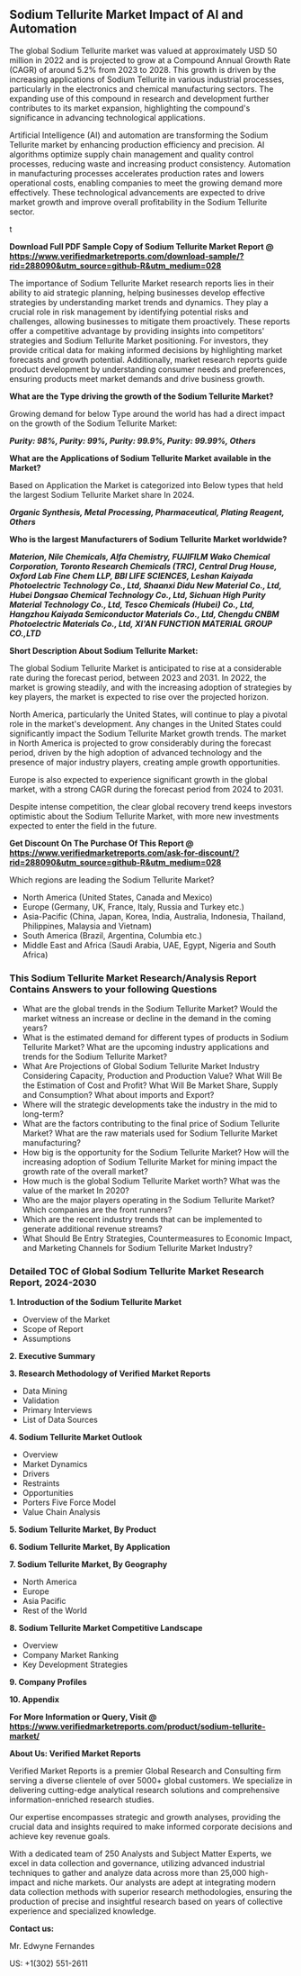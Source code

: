 <h2>Sodium Tellurite Market Impact of AI and Automation</h2><p>The global Sodium Tellurite market was valued at approximately USD 50 million in 2022 and is projected to grow at a Compound Annual Growth Rate (CAGR) of around 5.2% from 2023 to 2028. This growth is driven by the increasing applications of Sodium Tellurite in various industrial processes, particularly in the electronics and chemical manufacturing sectors. The expanding use of this compound in research and development further contributes to its market expansion, highlighting the compound's significance in advancing technological applications.</p><p>Artificial Intelligence (AI) and automation are transforming the Sodium Tellurite market by enhancing production efficiency and precision. AI algorithms optimize supply chain management and quality control processes, reducing waste and increasing product consistency. Automation in manufacturing processes accelerates production rates and lowers operational costs, enabling companies to meet the growing demand more effectively. These technological advancements are expected to drive market growth and improve overall profitability in the Sodium Tellurite sector.</p>t</p><p id="" class=""><strong>Download Full PDF Sample Copy of Sodium Tellurite Market Report @ <a href="https://www.verifiedmarketreports.com/download-sample/?rid=288090&utm_source=github-R&utm_medium=028" target="_blank">https://www.verifiedmarketreports.com/download-sample/?rid=288090&utm_source=github-R&utm_medium=028</a></strong></p><p>The importance of&nbsp;Sodium Tellurite Market research reports lies in their ability to aid strategic planning, helping businesses develop effective strategies by understanding market trends and dynamics. They play a crucial role in risk management by identifying potential risks and challenges, allowing businesses to mitigate them proactively. These reports offer a competitive advantage by providing insights into competitors' strategies and Sodium Tellurite Market positioning. For investors, they provide critical data for making informed decisions by highlighting market forecasts and growth potential. Additionally, market research reports guide product development by understanding consumer needs and preferences, ensuring products meet market demands and drive business growth.</p><p><strong>What are the&nbsp;Type driving the growth of the Sodium Tellurite Market?</strong></p><p id="" class="">Growing demand for below Type around the world has had a direct impact on the growth of the Sodium Tellurite Market:</p><em><strong>Purity: 98%, Purity: 99%, Purity: 99.9%, Purity: 99.99%, Others</strong></em></p><strong>What are the&nbsp;Applications&nbsp;of Sodium Tellurite Market available in the Market?</strong></p><p id="" class="">Based on Application the Market is categorized into Below types that held the largest Sodium Tellurite Market share In 2024.</p><em><strong>Organic Synthesis, Metal Processing, Pharmaceutical, Plating Reagent, Others</strong></em></p><strong>Who is the largest Manufacturers of Sodium Tellurite Market worldwide?</strong></p><p><em><strong>Materion, Nile Chemicals, Alfa Chemistry, FUJIFILM Wako Chemical Corporation, Toronto Research Chemicals (TRC), Central Drug House, Oxford Lab Fine Chem LLP, BBI LIFE SCIENCES, Leshan Kaiyada Photoelectric Technology Co., Ltd, Shaanxi Didu New Material Co., Ltd, Hubei Dongsao Chemical Technology Co., Ltd, Sichuan High Purity Material Technology Co., Ltd, Tesco Chemicals (Hubei) Co., Ltd, Hangzhou Kaiyada Semiconductor Materials Co., Ltd, Chengdu CNBM Photoelectric Materials Co., Ltd, XI'AN FUNCTION MATERIAL GROUP CO.,LTD</strong></em></p><p id="" class=""><strong>Short Description About Sodium Tellurite Market:</strong></p><p>The global Sodium Tellurite Market is anticipated to rise at a considerable rate during the forecast period, between 2023 and 2031. In 2022, the market is growing steadily, and with the increasing adoption of strategies by key players, the market is expected to rise over the projected horizon.</p><p>North America, particularly the United States, will continue to play a pivotal role in the market's development. Any changes in the United States could significantly impact the Sodium Tellurite Market growth trends. The market in North America is projected to grow considerably during the forecast period, driven by the high adoption of advanced technology and the presence of major industry players, creating ample growth opportunities.</p><p>Europe is also expected to experience significant growth in the global market, with a strong CAGR during the forecast period from 2024 to 2031.</p><p>Despite intense competition, the clear global recovery trend keeps investors optimistic about the Sodium Tellurite Market, with more new investments expected to enter the field in the future.</p><p id="" class=""><strong>Get Discount On The Purchase Of This Report @ <a href="https://www.verifiedmarketreports.com/ask-for-discount/?rid=288090&utm_source=github-R&utm_medium=028" target="_blank">https://www.verifiedmarketreports.com/ask-for-discount/?rid=288090&utm_source=github-R&utm_medium=028</a></strong></p>Which regions are leading the Sodium Tellurite Market?</p><ul><li>North America (United States, Canada and Mexico)</li><li>Europe (Germany, UK, France, Italy, Russia and Turkey etc.)</li><li>Asia-Pacific (China, Japan, Korea, India, Australia, Indonesia, Thailand, Philippines, Malaysia and Vietnam)</li><li>South America (Brazil, Argentina, Columbia etc.)</li><li>Middle East and Africa (Saudi Arabia, UAE, Egypt, Nigeria and South Africa)</li></ul><h3 id="" class="">This Sodium Tellurite Market Research/Analysis Report Contains Answers to your following Questions</h3><ul><li>What are the global trends in the Sodium Tellurite Market? Would the market witness an increase or decline in the demand in the coming years?</li><li>What is the estimated demand for different types of products in Sodium Tellurite Market? What are the upcoming industry applications and trends for the Sodium Tellurite Market?</li><li>What Are Projections of Global Sodium Tellurite Market Industry Considering Capacity, Production and Production Value? What Will Be the Estimation of Cost and Profit? What Will Be Market Share, Supply and Consumption? What about imports and Export?</li><li>Where will the strategic developments take the industry in the mid to long-term?</li><li>What are the factors contributing to the final price of Sodium Tellurite Market? What are the raw materials used for Sodium Tellurite Market manufacturing?</li><li>How big is the opportunity for the Sodium Tellurite Market? How will the increasing adoption of Sodium Tellurite Market for mining impact the growth rate of the overall market?</li><li>How much is the global Sodium Tellurite Market worth? What was the value of the market In 2020?</li><li>Who are the major players operating in the Sodium Tellurite Market? Which companies are the front runners?</li><li>Which are the recent industry trends that can be implemented to generate additional revenue streams?</li><li>What Should Be Entry Strategies, Countermeasures to Economic Impact, and Marketing Channels for Sodium Tellurite Market Industry?</li></ul><h3 id="" class="">Detailed TOC of Global Sodium Tellurite Market Research Report, 2024-2030</h3><p id="" class=""><strong>1. Introduction of the Sodium Tellurite Market</strong></p><ul><li>Overview of the Market</li><li>Scope of Report</li><li>Assumptions</li></ul><p id="" class=""><strong>2. Executive Summary</strong></p><p id="" class=""><strong>3. Research Methodology of Verified Market Reports</strong></p><ul><li>Data Mining</li><li>Validation</li><li>Primary Interviews</li><li>List of Data Sources</li></ul><p id="" class=""><strong>4. Sodium Tellurite Market Outlook</strong></p><ul><li>Overview</li><li>Market Dynamics</li><li>Drivers</li><li>Restraints</li><li>Opportunities</li><li>Porters Five Force Model</li><li>Value Chain Analysis</li></ul><p id="" class=""><strong>5. Sodium Tellurite Market, By Product</strong></p><p id="" class=""><strong>6. Sodium Tellurite Market, By Application</strong></p><p id="" class=""><strong>7. Sodium Tellurite Market, By Geography</strong></p><ul><li>North America</li><li>Europe</li><li>Asia Pacific</li><li>Rest of the World</li></ul><p id="" class=""><strong>8. Sodium Tellurite Market Competitive Landscape</strong></p><ul><li>Overview</li><li>Company Market Ranking</li><li>Key Development Strategies</li></ul><p id="" class=""><strong>9. Company Profiles</strong></p><p id="" class=""><strong>10. Appendix</strong></p><p id="" class=""><strong>For More Information or Query, Visit @ <a href="https://www.verifiedmarketreports.com/product/sodium-tellurite-market/" target="_blank">https://www.verifiedmarketreports.com/product/sodium-tellurite-market/</a></strong></p><p id="" class=""><strong>About Us: Verified Market Reports</strong></p><p id="" class="">Verified Market Reports is a premier Global Research and Consulting firm serving a diverse clientele of over 5000+ global customers. We specialize in delivering cutting-edge analytical research solutions and comprehensive information-enriched research studies.</p><p id="" class="">Our expertise encompasses strategic and growth analyses, providing the crucial data and insights required to make informed corporate decisions and achieve key revenue goals.</p><p id="" class="">With a dedicated team of 250 Analysts and Subject Matter Experts, we excel in data collection and governance, utilizing advanced industrial techniques to gather and analyze data across more than 25,000 high-impact and niche markets. Our analysts are adept at integrating modern data collection methods with superior research methodologies, ensuring the production of precise and insightful research based on years of collective experience and specialized knowledge.</p><p id="" class=""><strong>Contact us:</strong></p><p id="" class="">Mr. Edwyne Fernandes</p><p id="" class="">US: +1(302) 551-2611</p>